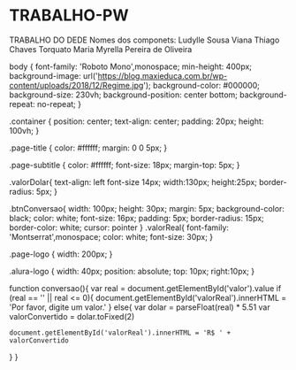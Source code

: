 # TRABALHO-PW
TRABALHO DO DEDE
Nomes dos componets: 
Ludylle Sousa Viana 
Thiago Chaves Torquato 
Maria Myrella Pereira de Oliveira 
                                                     
                                                     
                                                     
body {
    font-family: 'Roboto Mono',monospace;
    min-height: 400px;
    background-image: url('https://blog.maxieduca.com.br/wp-content/uploads/2018/12/Regime.jpg');
    background-color: #000000;
    background-size: 230vh;
    background-position: center bottom;
    background-repeat: no-repeat;
  }
  
  .container {
    position: center;
    text-align: center;
    padding: 20px;
    height: 100vh;
  }
  
  .page-title {
    color: #ffffff;
    margin: 0 0 5px;
  }
  
  .page-subtitle {
    color: #ffffff;
    font-size: 18px;
    margin-top: 5px;
  }
  
  .valorDolar{
    text-align: left
    font-size 14px;
    width:130px; 
      height:25px;
    border-radius: 5px;
  }
  
  .btnConversao{
    width: 100px;
      height: 30px;
    margin: 5px;
    background-color: black;
    color: white;
    font-size: 16px;
    padding: 5px;
    border-radius: 15px;
    border-color: white;
    cursor: pointer
  }
  .valorReal{
    font-family: 'Montserrat',monospace;
    color: white;
    font-size: 30px;
  }
  
  .page-logo {
    width: 200px;
  }
  
  .alura-logo {
    width: 40px;
    position: absolute;
    top: 10px;
    right:10px;
  }
<div>  
function conversao(){
  var real = document.getElementById('valor').value
  if (real == '' || real <= 0){
    document.getElementById('valorReal').innerHTML = 'Por favor, digite um valor.'
 }
  else{
    var dolar = parseFloat(real) * 5.51
    var valorConvertido = dolar.toFixed(2)
    
    document.getElementById('valorReal').innerHTML = 'R$ ' + valorConvertido
  }
}
<div>
